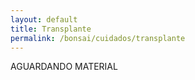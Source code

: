 ```yaml
---
layout: default
title: Transplante
permalink: /bonsai/cuidados/transplante
---
```


<main class="main">
    <p class="paragrafo1">
        AGUARDANDO MATERIAL
    </p>
</main>
